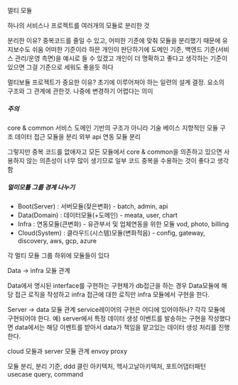 멀티 모듈

하나의 서비스나 프로젝트를 여러개의 모듈로 분리한 것

분리한 이유? 
중복코드를 줄일 수 있고, 어떠한 기준에 맞춰 모듈을 분리했기 때문에 유지보수도 쉬움
어떠한 기준이라 하믄 개인이 판단하기에 도메인 기준, 백엔드 기준(서비스 관리/운영 측면)을 예시로 들 수 있겠고 개인이 더 명확하고 좋다고 생각하는 기준이 있으면 그걸 기준으로 세워도 좋을듯 하다

멀티보듈 프로젝트가 중요한 이유?
초기에 이루어져야 하는 일련의 설계 결정.
요소의 구조와 그 관계에 관한것.
나중에 변경하기 어렵다는 의미

##### 주의
core & common
서비스 도메인 기반의 구조가 아니라 기술 베이스 지향적인 모듈 구조
데이터 접근 모듈을 분리
외부 api 연동 모듈 분리 

그렇지만 중복 코드를 없애자고 모든 모듈에서 core & common을 의존하고 있으면 사용하지 않는 의존성이 너무 많이 생기므로 일부 코드 중복을 수용하는 것이 좋다고 생각함


##### 멀미모튤 그룹 경계 나누기
- Boot(Server) : 서버모듈(잦은변화) - batch, admin, api
- Data(Domain) : 데이터모듈(+도메인) -  meata, user, chart
- Infra : 연동모듈(큰변화) - 유관부서 및 업체연동을 위한 모듈 vod, photo, billing
- Cloud(System) : 클라우드(시스템)모듈(변화적음) - config, gateway, discovery, aws, gcp, azure

각 멀티 모듈 그룹 하위에 모듈들이 있다


Data -> infra 모듈 관계 

Data에서 명시된 interface를 구현하는 구현체가 db접근을 하는 경우 Data모듈에 해당 접근 로직을 작성하고
infra 접근에 대한 로직만 infra 모듈에서 구현을 한다.

Server -> data 모듈 관계
service레이어의 구현은 어디에 있어야하나?
각각 모듈에 구현되어야 한다.
예)
server에서 특정 데이터 생성 이벤트를 발송하는 구현을 작성했다면
data에서는 해당 이벤트를 받아서 data가 책임을 맡고있는 데이터 생성 처리를 진행한다.

cloud 모듈과 server 모듈 관계
envoy proxy


모듈 분리, 분리 기준, ddd
클린 아키텍처, 헥사고날아키텍처, 포트어댑터패턴
usecase
query, command
